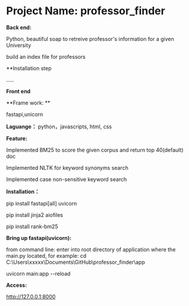 # Project Name: professor_finder

**Back end:**

Python, beautiful soap to retreive professor's information for a given University

build an index file for professors

**Installation step

.....

**Front end**

**Frame work: ** 

fastapi,unicorn

**Laguange：** 
python，javascripts, html, css

**Feature:**

Implemented BM25 to score the given corpus and return top 40(default) doc

Implemented NLTK for keyword synonyms search

Implemented case non-sensitive keyword search

**Installation：**

pip install fastapi[all] uvicorn

pip install jinja2 aiofiles

pip install rank-bm25

**Bring up fastapi(uvicorn):**

from command line: enter into root directory of application where the main.py located, for example:
cd C:\Users\xxxxx\Documents\GitHub\professor_finder\app

uvicorn main:app --reload

**Access:**

http://127.0.0.1:8000

